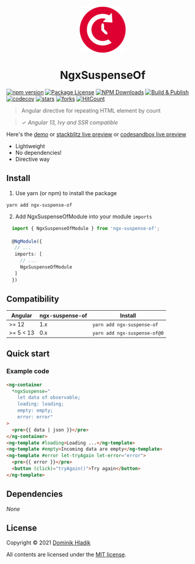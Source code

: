 <p align="center">
  <a href="https://github.com/Celtian/ngx-suspense-of" target="blank"><img src="assets/logo.svg?sanitize=true" alt="" width="120"></a>
  <h1 align="center">NgxSuspenseOf</h1>
</p>

[![npm version](https://badge.fury.io/js/ngx-suspense-of.svg)](https://badge.fury.io/js/ngx-suspense-of)
[![Package License](https://img.shields.io/npm/l/ngx-suspense-of.svg)](https://www.npmjs.com/ngx-suspense-of)
[![NPM Downloads](https://img.shields.io/npm/dm/ngx-suspense-of.svg)](https://www.npmjs.com/ngx-suspense-of)
[![Build & Publish](https://github.com/celtian/ngx-suspense-of/workflows/Build%20&%20Publish/badge.svg)](https://github.com/celtian/ngx-suspense-of/actions)
[![codecov](https://codecov.io/gh/Celtian/ngx-suspense-of/branch/master/graph/badge.svg?token=1IRUKIKM0D)](https://codecov.io/gh/celtian/ngx-suspense-of/)
[![stars](https://badgen.net/github/stars/celtian/ngx-suspense-of)](https://github.com/celtian/ngx-suspense-of/)
[![forks](https://badgen.net/github/forks/celtian/ngx-suspense-of)](https://github.com/celtian/ngx-suspense-of/)
[![HitCount](http://hits.dwyl.com/celtian/ngx-suspense-of.svg)](http://hits.dwyl.com/celtian/ngx-suspense-of)

> Angular directive for repeating HTML element by count

> ✓ _Angular 13, Ivy and SSR compatible_

Here's the [demo](http://celtian.github.io/ngx-suspense-of/) or [stackblitz live preview](https://stackblitz.com/edit/ngx-suspense-of) or [codesandbox live preview](https://codesandbox.io/s/ngx-suspense-of-60z62)

- Lightweight
- No dependencies!
- Directive way

## Install

1. Use yarn (or npm) to install the package

```terminal
yarn add ngx-suspense-of
```

2. Add NgxSuspenseOfModule into your module `imports`

```typescript
  import { NgxSuspenseOfModule } from 'ngx-suspense-of';

  @NgModule({
   // ...
   imports: [
     // ...
     NgxSuspenseOfModule
   ]
  })
```

## Compatibility

| Angular   | ngx-suspense-of | Install                      |
| --------- | --------------- | ---------------------------- |
| >= 12     | 1.x             | `yarn add ngx-suspense-of`   |
| >= 5 < 13 | 0.x             | `yarn add ngx-suspense-of@0` |

## Quick start

### Example code

```html
<ng-container
  *ngxSuspense="
    let data of observable;
    loading: loading;
    empty: empty;
    error: error"
>
  <pre>{{ data | json }}</pre>
</ng-container>
<ng-template #loading>Loading ...</ng-template>
<ng-template #empty>Incoming data are empty</ng-template>
<ng-template #error let-tryAgain let-error="error">
  <pre>{{ error }}</pre>
  <button (click)="tryAgain()">Try again</button>
</ng-template>
```

## Dependencies

_None_

## License

Copyright &copy; 2021 [Dominik Hladik](https://github.com/Celtian)

All contents are licensed under the [MIT license].

[mit license]: LICENSE
